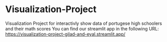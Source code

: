 # Visualization-Project
Visualization Project for interactivly show data of portugese high schoolers and their math scores
You can find our streamlit app in the following URL: https://visualization-project-gilad-and-eyal.streamlit.app/
